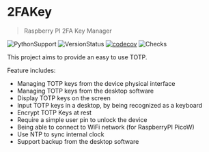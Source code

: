 # 2FAKey
> Raspberry PI 2FA Key Manager

![PythonSupport](https://img.shields.io/static/v1?label=Python&message=MicroPython&color=blue&style=flat&logo=python)
![VersionStatus](https://img.shields.io/pypi/status/SensorNet)
[![codecov](https://codecov.io/gh/HanaPoulpe/rp2FAKey/branch/master/graph/badge.svg)](https://codecov.io/gh/HanaPoulpe/SensorNet)
![Checks](https://img.shields.io/github/checks-status/hanapoulpe/SensorNet/master)

This project aims to provide an easy to use TOTP.

Feature includes:
* Managing TOTP keys from the device physical interface
* Managing TOTP keys from the desktop software
* Display TOTP keys on the screen
* Input TOTP keys in a desktop, by being recognized as a keyboard
* Encrypt TOTP Keys at rest
* Require a simple user pin to unlock the device
* Being able to connect to WiFi network (for RaspberryPI PicoW)
* Use NTP to sync internal clock
* Support backup from the desktop software

